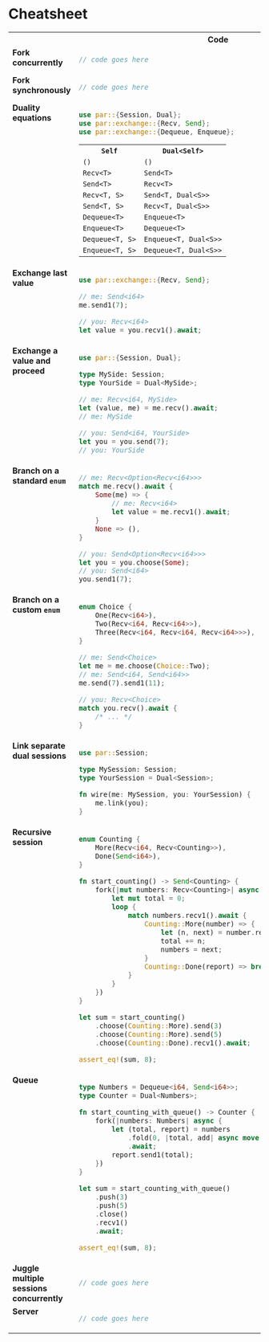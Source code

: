 # Cheatsheet

<table>
<tr>
    <th></th>
    <th>Code</th>
</tr>
<tr>
<td style="vertical-align:top"><strong>Fork concurrently</strong></td>
<td>

```rust
// code goes here
```

</td>
</tr>
<tr>
<td style="vertical-align:top"><strong>Fork synchronously</strong></td>
<td>

```rust
// code goes here
```

</td>
</tr>
<tr>
<td style="vertical-align:top"><strong>Duality equations</strong></td>
<td>

```rust
use par::{Session, Dual};
use par::exchange::{Recv, Send};
use par::exchange::{Dequeue, Enqueue};
```

<table>
<tr>
    <th><code>Self</code></th>
    <th><code>Dual&lt;Self&gt;</code></th></tr>
<tr>
<tr>
    <td><code>()</code></td>
    <td><code>()</code></td>
</tr>
<tr>
    <td><code>Recv&lt;T&gt;</code></td>
    <td><code>Send&lt;T&gt;</code></td>
</tr>
<tr>
    <td><code>Send&lt;T&gt;</code></td>
    <td><code>Recv&lt;T&gt;</code></td>
</tr>
<tr>
    <td><code>Recv&lt;T, S&gt;</code></td>
    <td><code>Send&lt;T, Dual&lt;S&gt;&gt;</code></td>
</tr>
<tr>
    <td><code>Send&lt;T, S&gt;</code></td>
    <td><code>Recv&lt;T, Dual&lt;S&gt;&gt;</code></td>
</tr>
<tr>
    <td><code>Dequeue&lt;T&gt;</code></td>
    <td><code>Enqueue&lt;T&gt;</code></td>
</tr>
<tr>
    <td><code>Enqueue&lt;T&gt;</code></td>
    <td><code>Dequeue&lt;T&gt;</code></td>
</tr>
<tr>
    <td><code>Dequeue&lt;T, S&gt;</code></td>
    <td><code>Enqueue&lt;T, Dual&lt;S&gt;&gt;</code></td>
</tr>
<tr>
    <td><code>Enqueue&lt;T, S&gt;</code></td>
    <td><code>Dequeue&lt;T, Dual&lt;S&gt;&gt;</code></td>
</tr>
</table>

</td>
</tr>
<tr>
<td style="vertical-align:top"><strong>Exchange last value</strong></td>
<td>

```rust
use par::exchange::{Recv, Send};
```

```rust
// me: Send<i64>
me.send1(7);
```

```rust
// you: Recv<i64>
let value = you.recv1().await;
```

</td>
</tr>
<tr>
<td style="vertical-align:top"><strong>Exchange a value and proceed</strong></td>
<td>

```rust
use par::{Session, Dual};

type MySide: Session;
type YourSide = Dual<MySide>;
```

```rust
// me: Recv<i64, MySide>
let (value, me) = me.recv().await;
// me: MySide
```

```rust
// you: Send<i64, YourSide>
let you = you.send(7);
// you: YourSide
```

</td>
</tr>
<tr>
<td style="vertical-align:top"><strong>Branch on a standard <code>enum</code></strong></td>
<td>

```rust
// me: Recv<Option<Recv<i64>>>
match me.recv().await {
    Some(me) => {
        // me: Recv<i64>
        let value = me.recv1().await;
    }
    None => (),
}
```

```rust
// you: Send<Option<Recv<i64>>>
let you = you.choose(Some);
// you: Send<i64>
you.send1(7);
```

</td>
</tr>
<tr>
<td style="vertical-align:top"><strong>Branch on a custom <code>enum</code></strong></td>
<td>

```rust
enum Choice {
    One(Recv<i64>),
    Two(Recv<i64, Recv<i64>>),
    Three(Recv<i64, Recv<i64, Recv<i64>>>),
}
```

```rust
// me: Send<Choice>
let me = me.choose(Choice::Two);
// me: Send<i64, Send<i64>>
me.send(7).send1(11);
```

```rust
// you: Recv<Choice>
match you.recv().await {
    /* ... */
}
```

</td>
</tr>
<tr>
<td style="vertical-align:top"><strong>Link separate dual sessions</strong></td>
<td>

```rust
use par::Session;

type MySession: Session;
type YourSession = Dual<Session>;

fn wire(me: MySession, you: YourSession) {
    me.link(you);
}
```

</td>
</tr>
<tr>
<td style="vertical-align:top"><strong>Recursive session</strong></td>
<td>

```rust
enum Counting {
    More(Recv<i64, Recv<Counting>>),
    Done(Send<i64>),
}

fn start_counting() -> Send<Counting> {
    fork(|mut numbers: Recv<Counting>| async {
        let mut total = 0;
        loop {
            match numbers.recv1().await {
                Counting::More(number) => {
                    let (n, next) = number.recv().await;
                    total += n;
                    numbers = next;
                }
                Counting::Done(report) => break report.send1(total),
            }
        }
    })
}
```

```rust
let sum = start_counting()
    .choose(Counting::More).send(3)
    .choose(Counting::More).send(5)
    .choose(Counting::Done).recv1().await;

assert_eq!(sum, 8);
```

</td>
</tr>
<tr>
<td style="vertical-align:top"><strong>Queue</strong></td>
<td>

```rust
type Numbers = Dequeue<i64, Send<i64>>;
type Counter = Dual<Numbers>;

fn start_counting_with_queue() -> Counter {
    fork(|numbers: Numbers| async {
        let (total, report) = numbers
            .fold(0, |total, add| async move { total + add })
            .await;
        report.send1(total);
    })
}
```

```rust
let sum = start_counting_with_queue()
    .push(3)
    .push(5)
    .close()
    .recv1()
    .await;

assert_eq!(sum, 8);
```

</td>
</tr>
<tr>
<td style="vertical-align:top"><strong>Juggle multiple sessions concurrently</strong></td>
<td>

```rust
// code goes here
```

</td>
</tr>
<tr>
<td style="vertical-align:top"><strong>Server</strong></td>
<td>

```rust
// code goes here
```

</td>
</tr>
</table>
